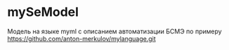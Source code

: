 # mySeModel
Модель на языке myml с описанием автоматизации БСМЭ
по примеру  https://github.com/anton-merkulov/mylanguage.git
